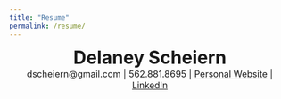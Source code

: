 ```yaml
---
title: "Resume"
permalink: /resume/
---
```


<center><b><font size="6"><b>Delaney Scheiern</b></font></b></center>
<center><font size="3">dscheiern@gmail.com | 562.881.8695 | <a href="https://dscheiern.github.io/">Personal Website</a> | <a href="https://linkedin.com/in/dscheiern">LinkedIn</a></font></center>
